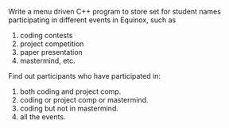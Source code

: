 Write a menu driven C++ program to store set for student names participating in different
events in Equinox, such as 
1. coding contests
2. project competition
3. paper presentation
4. mastermind, etc.

Find out participants who have participated in: 
1. both coding and project comp.
2. coding or project comp or mastermind.
3. coding but not in mastermind.
4. all the events.